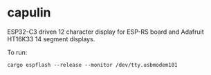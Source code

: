 capulin
=======


ESP32-C3 driven 12 character display for ESP-RS board and Adafruit HT16K33 14 segment displays.

To run:
```shell
cargo espflash --release --monitor /dev/tty.usbmodem101  
```
